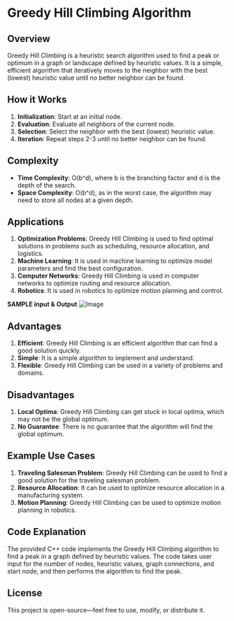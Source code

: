 # Greedy Hill Climbing Algorithm

## Overview

Greedy Hill Climbing is a heuristic search algorithm used to find a peak or optimum in a graph or landscape defined by heuristic values. It is a simple, efficient algorithm that iteratively moves to the neighbor with the best (lowest) heuristic value until no better neighbor can be found.

## How it Works

1. **Initialization**: Start at an initial node.
2. **Evaluation**: Evaluate all neighbors of the current node.
3. **Selection**: Select the neighbor with the best (lowest) heuristic value.
4. **Iteration**: Repeat steps 2-3 until no better neighbor can be found.

## Complexity

* **Time Complexity**: O(b^d), where b is the branching factor and d is the depth of the search.
* **Space Complexity**: O(b^d), as in the worst case, the algorithm may need to store all nodes at a given depth.

## Applications

1. **Optimization Problems**: Greedy Hill Climbing is used to find optimal solutions in problems such as scheduling, resource allocation, and logistics.
2. **Machine Learning**: It is used in machine learning to optimize model parameters and find the best configuration.
3. **Computer Networks**: Greedy Hill Climbing is used in computer networks to optimize routing and resource allocation.
4. **Robotics**: It is used in robotics to optimize motion planning and control.
   
**SAMPLE input & Output**
![Image](https://github.com/user-attachments/assets/98e18237-d1b9-4dd4-afe9-73965a7aed75)

## Advantages

1. **Efficient**: Greedy Hill Climbing is an efficient algorithm that can find a good solution quickly.
2. **Simple**: It is a simple algorithm to implement and understand.
3. **Flexible**: Greedy Hill Climbing can be used in a variety of problems and domains.

## Disadvantages

1. **Local Optima**: Greedy Hill Climbing can get stuck in local optima, which may not be the global optimum.
2. **No Guarantee**: There is no guarantee that the algorithm will find the global optimum.

## Example Use Cases

1. **Traveling Salesman Problem**: Greedy Hill Climbing can be used to find a good solution for the traveling salesman problem.
2. **Resource Allocation**: It can be used to optimize resource allocation in a manufacturing system.
3. **Motion Planning**: Greedy Hill Climbing can be used to optimize motion planning in robotics.

## Code Explanation

The provided C++ code implements the Greedy Hill Climbing algorithm to find a peak in a graph defined by heuristic values. The code takes user input for the number of nodes, heuristic values, graph connections, and start node, and then performs the algorithm to find the peak.

## License

This project is open-source—feel free to use, modify, or distribute it.
